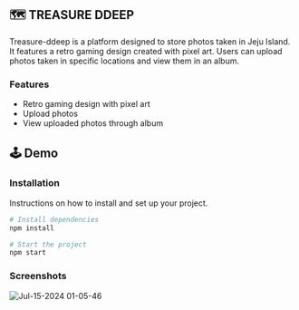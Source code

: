 ## 🗺️ TREASURE DDEEP
Treasure-ddeep is a platform designed to store photos taken in Jeju Island. It features a retro gaming design created with pixel art. Users can upload photos taken in specific locations and view them in an album.
### Features
- Retro gaming design with pixel art
- Upload photos
- View uploaded photos through album


## 🕹️ Demo
### Installation
Instructions on how to install and set up your project.
```bash
# Install dependencies
npm install

# Start the project
npm start
```
### Screenshots
![Jul-15-2024 01-05-46](https://github.com/user-attachments/assets/6dd1fbdf-6971-484f-8d21-a21fed5b2521)


